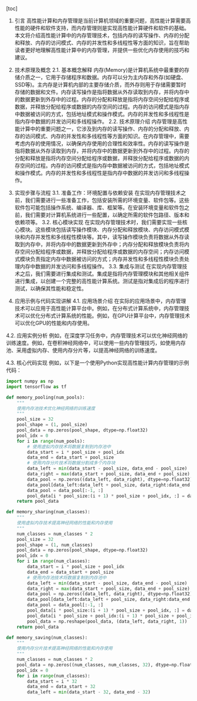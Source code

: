 
[toc]                    
                
                
1. 引言
高性能计算和内存管理是当前计算机领域的重要问题，高性能计算需要高性能的硬件和软件支持，而内存管理则是实现高性能计算硬件和软件的基础。本文将介绍高性能计算中的内存管理技术，包括内存的读写操作、内存的分配和释放、内存的访问模式、内存的并发性和多线程性等方面的知识，旨在帮助读者更好地理解高性能计算中的内存管理，并提供一些优化内存使用的技巧和建议。
2. 技术原理及概念
2.1. 基本概念解释
内存(Memory)是计算机系统中最重要的存储介质之一，它用于存储程序和数据。内存可以分为主内存和外存(如硬盘、SSD等)。主内存是计算机内部的主要存储介质，而外存则用于存储需要暂时存储的数据和文件。内存读写操作是指将数据从外存读取到内存，并将内存中的数据更新到外存中的过程。内存的分配和释放是指将内存空间分配给程序或数据，并释放分配给程序或数据的内存空间的过程。内存的访问模式是指内存中数据被访问的方式，包括地址模式和操作模式。内存的并发性和多线程性是指内存中数据的并发访问和多线程操作。
2.2. 技术原理介绍
内存管理是高性能计算中的重要问题之一，它涉及到内存的读写操作、内存的分配和释放、内存的访问模式、内存的并发性和多线程性等方面的知识。在内存管理中，需要考虑内存的使用情况，以确保内存使用的合理性和效率性。内存的读写操作是指将数据从外存读取到内存，并将内存中的数据更新到外存中的过程。内存的分配和释放是指将内存空间分配给程序或数据，并释放分配给程序或数据的内存空间的过程。内存的访问模式是指内存中数据被访问的方式，包括地址模式和操作模式。内存的并发性和多线程性是指内存中数据的并发访问和多线程操作。
3. 实现步骤与流程
3.1. 准备工作：环境配置与依赖安装
在实现内存管理技术之前，我们需要进行一些准备工作，包括安装所需的环境变量、软件包等。这些软件包可能包括操作系统、编译器、库、框架等。在安装环境变量和软件包之前，我们需要对计算机系统进行一些配置，以确定所需的软件包路径、版本和依赖项等。
3.2. 核心模块实现
在实现内存管理技术时，我们需要实现一些核心模块。这些模块包括读写操作模块、内存分配和释放模块、内存访问模式模块和内存并发性和多线程性模块等。其中，读写操作模块负责将数据从外存读取到内存中，并将内存中的数据更新到外存中；内存分配和释放模块负责将内存空间分配给程序或数据，并释放分配给程序或数据的内存空间；内存访问模式模块负责指定内存中数据被访问的方式；内存并发性和多线程性模块负责处理内存中数据的并发访问和多线程操作。
3.3. 集成与测试
在实现内存管理技术之后，我们需要进行集成和测试。集成是指将内存管理模块和其他相关组件进行集成，以创建一个完整的高性能计算系统。测试是指对集成后的程序进行测试，以确保其性能和稳定性。

4. 应用示例与代码实现讲解
4.1. 应用场景介绍
在实际的应用场景中，内存管理技术可以应用于高性能计算平台中。例如，在分布式计算系统中，内存管理技术可以优化分布式计算系统的性能。例如，在GPU计算平台中，内存管理技术可以优化GPU的性能和内存使用。

4.2. 应用实例分析
例如，在深度学习任务中，内存管理技术可以优化神经网络的训练速度。例如，在卷积神经网络中，可以使用一些内存管理技巧，如使用内存池、采用虚拟内存、使用内存分片等，以提高神经网络的训练速度。

4.3. 核心代码实现
例如，以下是一个使用Python实现高性能计算内存管理的示例代码：
```python
import numpy as np
import tensorflow as tf

def memory_pooling(num_pools):
    """
    使用内存池技术优化神经网络的训练速度
    """
    pool_size = 32
    pool_shape = (1, pool_size)
    pool_data = np.zeros(pool_shape, dtype=np.float32)
    pool_idx = 0
    for i in range(num_pools):
        # 使用虚拟内存技术将数据复制到内存池中
        data_start = i * pool_size + pool_idx
        data_end = data_start + pool_size
        # 使用内存分片技术将数据分割成多个内存块
        data_left = min(data_start - pool_size, data_end - pool_size)
        data_right = max(data_start + pool_size, data_end + pool_size)
        data_pool = np.zeros((data_left, data_right), dtype=np.float32)
        data_pool[data_left:data_left + pool_size, data_right:data_end + pool_size] = data
        data_pool = data_pool[:-1, :]
        pool_data[i * pool_size:(i + 1) * pool_size + pool_idx, :] = data_pool
    return pool_data

def memory_sharing(num_classes):
    """
    使用虚拟内存技术提高神经网络的性能和内存使用
    """
    num_classes = num_classes * 2
    pool_size = 32
    pool_shape = (1, num_classes)
    pool_data = np.zeros(pool_shape, dtype=np.float32)
    pool_idx = 0
    for i in range(num_classes):
        data_start = i * pool_size + pool_idx
        data_end = data_start + pool_size
        # 使用内存池技术将数据复制到内存池中
        data_left = min(data_start - pool_size, data_end - pool_size)
        data_right = max(data_start + pool_size, data_end + pool_size)
        data_pool = np.zeros((data_left, data_right), dtype=np.float32)
        data_pool[data_left:data_left + pool_size, data_right:data_end + pool_size] = data
        data_pool = data_pool[:-1, :]
        pool_data[i * pool_size:(i + 1) * pool_size + pool_idx, :] = data_pool
        pool_data[i * pool_size + pool_idx:(i + 1) * pool_size + pool_idx, :] = data
        pool_data = np.reshape(pool_data, (data_left, data_right, 1))
    return pool_data

def memory_saving(num_classes):
    """
    使用内存分片技术提高神经网络的性能和内存使用
    """
    num_classes = num_classes * 2
    pool_data = np.zeros((num_classes, num_classes, 32), dtype=np.float32)
    pool_idx = 0
    for i in range(num_classes):
        data_start = i * 32
        data_end = data_start + 32
        data_left = min(data_start - 32, data_end - 32)

